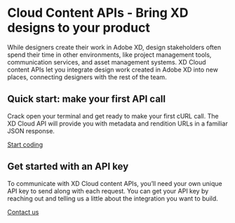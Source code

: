 # Cloud Content APIs - Bring XD designs to your product

While designers create their work in Adobe XD, design stakeholders often spend their time in other environments, like project management tools, communication services, and asset management systems. XD Cloud content APIs let you integrate design work created in Adobe XD into new places, connecting designers with the rest of the team.

<a href="/tutorials/quick-start.md"><object style="width: 100%" type="image/png" data="/images/integrate.svg"></object></a>

<a href="https://console.adobe.io"><object style="width: 100%" type="image/png" data="/images/go-live.svg"></object></a>

<object style="width: 100%" type="image/png" data="/images/code.svg"></object>

## Quick start: make your first API call

Crack open your terminal and get ready to make your first cURL call. The XD Cloud API will provide you with metadata and rendition URLs in a familiar JSON response.

[Start coding](/tutorials/quick-start.md)

## Get started with an API key

To communicate with XD Cloud content APIs, you’ll need your own unique API key to send along with each request. You can get your API key by reaching out and telling us a little about the integration you want to build.

[Contact us]()

<a href="https://forums.adobexdplatform.com"><object style="width: 100%" type="image/png" data="/images/community@3x.png"></object></a>